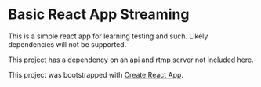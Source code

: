 # Basic React App Streaming

This is a simple react app for learning testing and such. Likely dependencies will not be supported.

This project has a dependency on an api and rtmp server not included here.

This project was bootstrapped with [Create React App](https://github.com/facebook/create-react-app).
